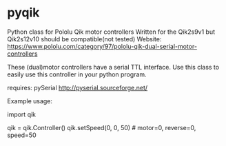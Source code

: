 # pyqik

Python class for Pololu Qik motor controllers
Written for the Qik2s9v1 but Qik2s12v10 should be compatible(not tested)
Website: https://www.pololu.com/category/97/pololu-qik-dual-serial-motor-controllers

These (dual)motor controllers have a serial TTL interface. Use this class to easily use this controller in your python program.

requires: pySerial
http://pyserial.sourceforge.net/

Example usage:

 import qik

 qik = qik.Controller()
 qik.setSpeed(0, 0, 50) # motor=0, reverse=0, speed=50

